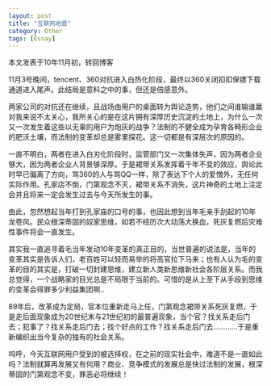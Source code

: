 ```yaml
---
layout: post
title: "互联网地震"
category: Other
tags: [Essay]
---
```


本文发表于10年11月初，转回博客

11月3号晚间，tencent、360对抗进入白热化阶段，最终以360关闭扣扣保镖下载通道进入尾声。此结局是意料之中的事，但还是倍感意外。

<!-- more -->
两家公司的对抗还在继续，且战场由用户的桌面转为舆论造势，他们之间谁输谁赢对我来说不太关心，我所关心的是在这片拥有深厚历史沉淀的土地上，为什么一次又一次发生着这些以无辜的用户为炮灰的战争？法制的不健全成为孕育各畸形企业的肥沃土壤，而法制的变革却总是雾里探花。这一切都是有深层次的原因的。

一直不明白，两者在进入白刃化阶段时，监管部门又一次集体失声，因为两者企业够大，因为两者企业人背景够深厚。于是裙带关系发挥着千年不变的效应，舆论此时早已偏离了方向，骂360的人与骂QQ一样，除了表达下个人的爱憎外，无任何实际作用。孔家店不倒，门第观念不灭，裙带关系不消失，这片神奇的土地上注定会并且将来一定会发生过去与今天所发生的事。

由此，忽然想起当年打到孔家庙的口号的事，也因此想到当年毛亲手刮起的10年龙卷风。民众根深蒂固的奴家思维，如若不经历次大动荡大换血，死灰复燃后灾难性事件将会一直发生。

其实我一直追寻着毛当年发动10年变革的真正目的，当世普遍的说法是，当年的变革其实是告诉人们，老百姓可以轻而易举的将高官拉下马来；也有人认为毛的变革的目的其实是，打破一切封建思维，建立新人类新思维新社会各阶层关系。而我总觉得，一个战略家的目光总是不局限于当前的。可惜的是从上至下从手段到思维的变革会得罪多少利益集团啊..

89年后，改革成为定局，官本位重新走马上任，门第观念裙带关系死灰复燃，于是走后面现象成为20世纪末与21世纪初的最普遍现象，当个官？找关系走后门去；犯事了？找关系走后门去；找个好点的工作？找关系走后门去…………于是重新编织出当今复杂的独有的社会关系。

呜呼，今天互联网用户受到的被选择权，在之前的现实社会中，难道不是一直如此吗？法制就算再发展又有何用？商业、竞争模式的发展总是快过法制的发展，根深蒂固的门第观念不变，罪恶必将继续！
